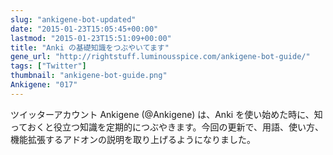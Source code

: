 ```yaml
---
slug: "ankigene-bot-updated"
date: "2015-01-23T15:05:45+00:00"
lastmod: "2015-01-23T15:51:09+00:00"
title: "Anki の基礎知識をつぶやいてます"
gene_url: "http://rightstuff.luminousspice.com/ankigene-bot-guide/"
tags: ["Twitter"]
thumbnail: "ankigene-bot-guide.png"
Ankigene: "017"
---
```

ツイッターアカウント Ankigene (@Ankigene) は、Anki を使い始めた時に、知っておくと役立つ知識を定期的につぶやきます。今回の更新で、用語、使い方、機能拡張するアドオンの説明を取り上げるようになりました。

